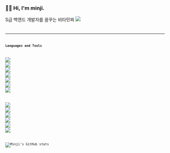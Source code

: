 

### 👋🏻 Hi, I'm minji.  
S급 백엔드 개발자를 꿈꾸는 비타민찌  <code><a href="https://blog.naver.com/ghdalswl77" target="_blank"><img src="https://img.shields.io/badge/Blog-DD0B78?style=flat-square&logo=GitHub%20Sponsors&logoColor=white"/><code/></a><br/>

----

**Languages and Tools**  

 <img src="https://img.shields.io/badge/-JAVA-007396?style=flat-square&logo=java&logoColor=white"> <img src="https://img.shields.io/badge/-Spring Boot-6DB33F?style=flat-square&logo=SpringBoot&logoColor=white"/> <img src="https://img.shields.io/badge/Spring Security-6DB33F?style=flat-square&logo=simpleicons_Spring Security&logoColor=white"/> <img src="https://img.shields.io/badge/-Gradle-02303A?style=flat-square&logo=Gradle"/> <img src="https://img.shields.io/badge/Python-3776AB?style=flat-square&logo=Python&logoColor=white"/> <img src="https://img.shields.io/badge/React-F7DF1E?style=flat-square&logo=React&logoColor=white"/> <img src="https://img.shields.io/badge/JavaScript-61DAFB?style=flat-square&logo=JavaScript&logoColor=white"/>

<img src="https://img.shields.io/badge/MySQL-4479A1?style=flat-square&logo=MySQL&logoColor=white"/> <img src="https://img.shields.io/badge/Firebase-FFCA28?style=flat-square&logo=Firebase&logoColor=white"/> <img src="https://img.shields.io/badge/Amazon AWS-232F3E?style=flat-square&logo=Amazon AWS&logoColor=white"/> <img src="https://img.shields.io/badge/Ubuntu-E95420?style=flat-square&logo=Ubuntu&logoColor=white"/> <img src="https://img.shields.io/badge/Docker-2496ED?style=flat-square&logo=Docker&logoColor=white"/>
 <img src="https://img.shields.io/badge/Jenkins-D24939?style=flat-square&logo=Jenkins&logoColor=white"/> 
  


![Minji's GitHub stats](https://github-readme-stats.vercel.app/api?username=minjipi&show_icons=true&theme=ayu-mirage)
